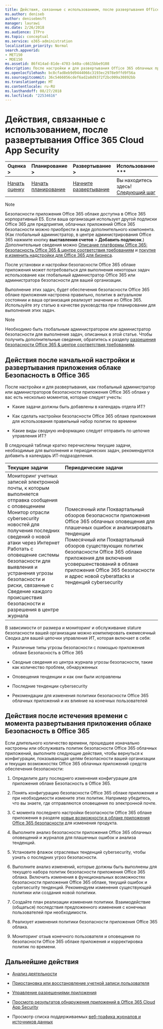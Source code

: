 ```yaml
---
title: Действия, связанные с использованием, после развертывания Office 365 Cloud App Security
ms.author: deniseb
author: denisebmsft
manager: laurawi
ms.date: 2/26/2018
ms.audience: ITPro
ms.topic: conceptual
ms.service: o365-administration
localization_priority: Normal
search.appverid:
- MET150
- MOE150
ms.assetid: 86f414ad-81de-4703-b40a-c6615bbe9108
description: После настройки и для развертывания Office 365 облачных приложений безопасности, необходимые для выполнения некоторых задач конфигурации является правильным и, что быть готовым регулярных проверок.
ms.openlocfilehash: bc8cfad8eb9d9444066c3193ec2978e9ffd9f56a
ms.sourcegitcommit: 36c5466056cdef6ad2a8d9372f2bc009a30892bb
ms.translationtype: MT
ms.contentlocale: ru-RU
ms.lasthandoff: 08/27/2018
ms.locfileid: "22534616"
---
```

# <a name="utilization-activities-after-rolling-out-office-365-cloud-app-security"></a>Действия, связанные с использованием, после развертывания Office 365 Cloud App Security
  
|Оценка **\>**|Планирование **\>**|Развертывание **\>**|Использование ***|
|:-----|:-----|:-----|:-----|
|[Начать оценку](office-365-cas-overview.md) <br/> |[Начать планирование](get-ready-for-office-365-cas.md) <br/> |[Начните развертывание](turn-on-office-365-cas.md) <br/> |Вы находитесь здесь!  <br/> [Следующий шаг](review-office-365-cas-alerts.md) <br/> |
   
> [!NOTE]
> Безопасности приложения Office 365 облаке доступна в Office 365 корпоративный E5. Если ваша организация использует другой подписки Office 365 для предприятия, облачных приложений Office 365 безопасности можно приобрести в виде дополнительного компонента. (Как глобальный администратор, в центре администрирования Office 365 нажмите кнопку **выставления счетов** \> **Добавить подписок**.) Дополнительные сведения можно [Описание платформы Office 365: безопасность Office 365 &amp; центре соответствия требованиям](https://technet.microsoft.com/en-us/library/dn933793.aspx) и [покупке и изменить надстройки для Office 365 для бизнеса](https://support.office.com/article/4e7b57d6-b93b-457d-aecd-0ea58bff07a6). 
  
После установки и настройки безопасности Office 365 облаке приложения может потребоваться для выполнения некоторых задач использование как глобальный администратор Office 365 или администратора безопасности для вашей организации. 

Выполнение этих задач, будет обеспечения безопасности Office 365 облаке приложения настроена правильно, политик в актуальном состоянии и ваша организация реализует значение из Office 365. Используйте эту статью в качестве руководства при планировании для выполнения этих задач.
  
> [!NOTE]
> Необходимо быть глобальным администратором или администратор безопасности для выполнения задач, описанных в этой статье. Чтобы получить дополнительные сведения, обратитесь к разделу [разрешения безопасности Office 365 &amp; центре соответствия требованиям](permissions-in-the-security-and-compliance-center.md). 
    
## <a name="activities-after-the-initial-configuration-and-rollout-of-office-365-cloud-app-security"></a>Действия после начальной настройки и развертывания приложения облаке Безопасность в Office 365

После настройки и для развертывания, как глобальный администратор или администраторов безопасности приложения Office 365 облаке у вас есть несколько моментов, которые следует учесть:
  
- Какие задачи должны быть добавлены в календарь отдела ИТ?
    
- Как сделать настройки безопасности Office 365 облаке приложения для использования правильный набор политик по времени
    
- Какие виды сводную информацию следует отправить по цепочке управления ИТ?
    
В следующей таблице кратко перечислены текущие задачи, необходимые для выполнения и периодических задач, рекомендуется добавить в календарь ИТ-подразделения.
  
|**Текущие задачи**|**Периодические задачи**|
|:-----|:-----|
| Мониторинг учетных записей электронной почты, к которым выполняется отправка сообщения с оповещением  <br/>  Монитор отрасли cybersecurity новостей для получения последних сведений о новой атаки через Интернет  <br/>  Работать с оповещение системы безопасности для выявления и устранения угрозы безопасности и риски, связанные с  <br/>  Сведение каждого происшествия безопасности и разрешения в центре журнала  <br/> | Помесячный или Поквартальный обзоров безопасности приложения Office 365 облачных оповещения для плашечных ошибок и анализировать тенденции  <br/>  Помесячный или Поквартальный обзоров существующих политик безопасности Office 365 облаке приложения для включения усовершенствований в облаке приложения Office 365 безопасности и адрес новой cyberattacks и тенденций cybersecurity  <br/> |
   
В зависимости от размера и мониторинг и обслуживание stature безопасности вашей организации можно компилировать ежемесячный Сводка для вашей цепочки управления ИТ, которая включает в себя:
  
- Различные типы угрозы безопасности с помощью приложения облаке Безопасность в Office 365
    
- Сводные сведения из центра журнала угрозы безопасности, такие как количество проблем, обнаруженных
    
- Оповещения тенденции и как они были исправлены
    
- Последние тенденции cybersecurity
    
- Рекомендации для изменения политики безопасности Office 365 облачных приложений и их влияние на конечных пользователей
    
## <a name="activities-after-time-has-passed-since-rolling-out-office-365-cloud-app-security"></a>Действия после истечения времени с момента развертывания приложения облаке Безопасность в Office 365

Если длительного количество времени, прошедшее изначально настроены или обслуживать политик безопасности Office 365 облачных приложений, выполните следующие действия, чтобы вернуться к конфигурации, показывающая целям безопасности вашей организации и текущих возможностях Office 365 облачных приложений средств обеспечения безопасности:
  
1. Определите дату последнего изменения конфигурации для приложения облаке Безопасность в Office 365.
    
2. Понять конфигурацию безопасности Office 365 облаке приложения и при необходимости измените этих политик. Например убедитесь, что вы знаете, где отправляются оповещения по электронной почте.
    
3. С момента последнего настройки безопасности Office 365 облаке приложения в разделе [новые возможности в облаке приложения Office 365 безопасности](new-in-office-365-cas.md) для изменения продукта. 
    
4. Выполните анализ безопасности приложения Office 365 облачных оповещений и журналов для плашечных ошибок и анализа тенденций.
    
5. Установите флажок отраслевых тенденций cybersecurity, чтобы узнать о последних угроз безопасности.
    
6. Выполните анализ изменений, которые должны быть выполнены для текущего набора политик безопасности приложения Office 365 облака. Включить изменения в функциональных возможностях безопасности приложения Office 365 облаке, текущий ошибок и cybersecurity тенденций. Рекомендуем изменения существующей политики или создания новой политики.
    
7. Создайте план реализации изменения политики. Взаимодействие (общаться) последствия предложенного изменения с конечных пользователей при необходимости.
    
8. Реализует изменения политики безопасности приложения Office 365 облака.
    
9. Мониторинг отзыв конечного пользователя и оповещения по безопасности Office 365 облаке приложения и корректировка политик по времени.
    
## <a name="next-steps"></a>Дальнейшие действия

- [Анализ деятельности](investigate-an-activity-in-office-365-cas.md)
    
- [Приостановка или восстановление учетной записи пользователя](suspend-or-restore-an-account-in-ocas.md)
    
- [Управление разрешениями приложения](manage-app-permissions-in-ocas.md)
    
- [Просмотр результатов обнаружения приложений в Office 365 Cloud App Security](review-app-discovery-findings-in-ocas.md)
    
- Просмотр списка поддерживаемых [веб-трафика журналов и источников данных](web-traffic-logs-and-data-sources-for-ocas.md)
    

